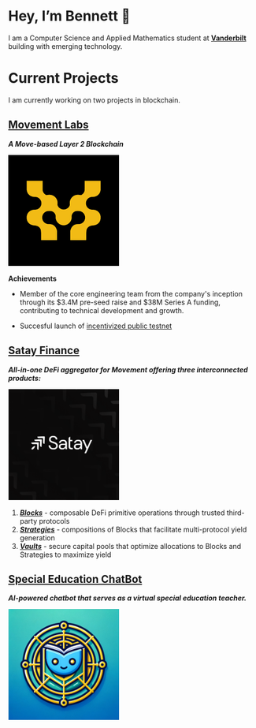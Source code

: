 # **Hey, I’m Bennett 👋**

I am a Computer Science and Applied Mathematics student at [**Vanderbilt**](https://www.vanderbilt.edu/) building with emerging technology.

# Current Projects

I am currently working on two projects in blockchain.

## [**Movement Labs**](https://movementlabs.xyz)

***A Move-based Layer 2 Blockchain***

![Movement Labs](movement-logo.png)

**Achievements**

- Member of the core engineering team from the company's inception through its \$3.4M pre-seed raise and \$38M Series A funding, contributing to technical development and growth.

- Succesful launch of [incentivized public testnet](https://testnet.movementlabs.xyz/)


## [**Satay Finance**](https://app.satay.finance/)

***All-in-one DeFi aggregator for Movement offering three interconnected products:***

<img src="satay_logo.png" alt="Satay" width="225" height="225">


1. [***Blocks***](https://app.satay.finance/blocks) - composable DeFi primitive operations through trusted third-party protocols
2. [***Strategies***](https://app.satay.finance/products) - compositions of Blocks that facilitate multi-protocol yield generation
3. [***Vaults***](https://app.satay.finance/vaults) - secure capital pools that optimize allocations to Blocks and Strategies to maximize yield

## [**Special Education ChatBot**](https://github.com/bennettdavisv1/special-ed-chat-bot)

***AI-powered chatbot that serves as a virtual special education teacher.***

<img src="ChatbotLogo.png" alt="ChatBotLogo" width="225" height="225">

